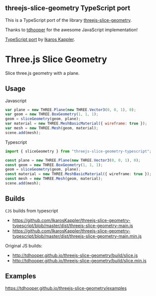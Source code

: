 ## threejs-slice-geometry TypeScript port
This is a TypeScript port of the library [threejs-slice-geometry](https://github.com/tdhooper/threejs-slice-geometry).

Thanks to [tdhooper](https://github.com/tdhooper) for the awesome JavaScript implementation!

[TypeScript port](https://github.com/IkarosKappler/threejs-slice-geometry-typescript) by [Ikaros Kappler](https://github.com/IkarosKappler/).



# Three.js Slice Geometry

Slice three.js geometry with a plane.

## Usage

Javascript
```javascript
var plane = new THREE.Plane(new THREE.Vector3(0, 0, 1), 0);
var geom = new THREE.BoxGeometry(1, 1, 1);
geom = sliceGeometry(geom, plane);
var material = new THREE.MeshBasicMaterial({ wireframe: true });
var mesh = new THREE.Mesh(geom, material);
scene.add(mesh);
```

Typescript
```typescript
import { sliceGeometry } from "threejs-slice-geometry-typescript"; 

const plane = new THREE.Plane(new THREE.Vector3(0, 0, 1), 0);
const geom = new THREE.BoxGeometry(1, 1, 1);
geom = sliceGeometry(geom, plane);
const material = new THREE.MeshBasicMaterial({ wireframe: true });
const mesh = new THREE.Mesh(geom, material);
scene.add(mesh);
```

## Builds

`CJS` builds from typescript
* https://github.com/IkarosKappler/threejs-slice-geometry-typescript/blob/master/dist/threejs-slice-geometry-main.js
* https://github.com/IkarosKappler/threejs-slice-geometry-typescript/blob/master/dist/threejs-slice-geometry-main.min.js

Original JS builds:
* http://tdhooper.github.io/threejs-slice-geometry/build/slice.js
* http://tdhooper.github.io/threejs-slice-geometry/build/slice.min.js


## Examples

https://tdhooper.github.io/threejs-slice-geometry/examples
